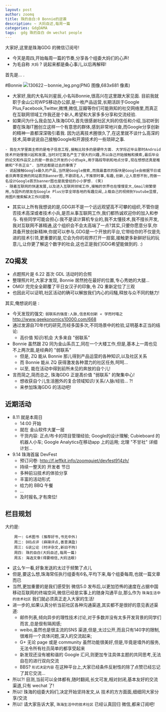 ```yaml
---
layout: post
author: zoomq
title: 珠的自白:0 Bonnie的逆袭
description: ~ 大妈自述,每周一篇
categories: GdgDAMA
tags:  gdg 珠的自白 dm wechat people
---
```


大家好,这里是珠海GDG 的微信订阅号!

- 今天是周四,开始每周一篇的节奏,分享各个组委大妈们的心声!
- 为毛自称 `大妈` ? 说起来都是桑心事儿,以后再解释!

首先是... .

#Bonnie
![130622－bonnie_leg.png(PNG 图像,683x681 像素)](http://zoomq.qiniudn.com/ZHGDG/130622-gdl/130622%EF%BC%8Dbonnie_leg.png)

- 大家好,我的大名叫刘星辰,小名叫Bonnie,很高兴在这里跟大家见面. 目前我就职于金山公司WPS移动办公部,是一枚产品运营,长期活跃于Google Plus,Facebook,Twitter,微博,微信,豆瓣等你们可能熟知的社交网络里,而真正在互联网领域工作我还是个新人,希望和大家多多分享和交流经验. 
- 如果问为什么我会加入珠海GDG,首先很感谢社区大妈的信任和介绍,当初听到要在珠海IT圈创立这样一个有意思的群体,感到非常地兴奋,而Google分享创新的精神一直都深深吸引着我. 因为远离技术圈很久了,在这里就不谈什么高深的技术,简单说说自己接触Google和开源技术的一些琐碎之事. 
<!--more-->

    - 我在大学里面主修的是电子信息工程,接触比较多的是硬件方面. 大学将近毕业那时Android技术开始慢慢兴起和发展,当时对它莫名产生了很大的兴趣,所以自己开始接触和摸索,最后毕业的论文和作品交上的是一款自己开发的小小的apk,用于路段导航和地点分享,现在想想还真是稚嫩和"不务正业". 当然这都是过去的事情了
    - 说起接触Google最久的产品,当然是Google搜索,而我最喜欢的版块是Google会根据节日或者庆典等变换的网站首页Banner图,不歌颂名人,不推崇时事,有趣,创新,让人意想不到,而做一名设计Google首页banner图也是我曾经的小小梦想. (笑)
    - 随着互联网的快速发展,以及进入互联网领域工作,接触的世界也在慢慢变大,Gmail频繁使用,与国外的朋友在Google Plus分享全球各地的有趣见闻,上载自己的视频到Youtube显摆,用图片搜索解决工作问题等. 
- 其实以上所有我想说的是,GDG并不是一个远远观望高不可攀的组织,不管你是否技术高深或者技术小兵,是否从事互联网工作,我们都热诚欢迎你的加入和参与. 有些同学可能会担心:我不是读计算机专业的,我不太懂技术,我不擅长开发,我对互联网不甚精通,这个组织会不会太高端了一点?其实,只要你愿意分享,你具备开放创新精神,你就可以参与,GDG是一个开放的平台,它带给你的不仅是先进的技术引领,更重要的是,它会为你的视界打开一扇窗,接触更多新鲜好玩的玩意儿,让你更了解这个数字的社会,这也正是我们GDG希望能做到的. :)


## ZQ揭发

- 点题照片是 6.22 首次 GDL 活动时的合照
- 整理照片时,大家才发现, Bonnie 居然抢在最好的位置,专心秀她的大腿... 
- OMG! 完完全全颠覆了平日女汉子的印象,令 ZQ 重新定位了三观
- 也因此可以证明,社区活动的确可以解放我们内心的闷騒,释放与众不同的魅力!

其实,俺想说的是 :

- 今天发现的强文: `弱联系的强度:人脉,信息和创新 « 学而时嘻之`
	http://www.geekonomics10000.com/668
- 通过发源自70年代的研究,历经多国多次,不同场景中的检验,证明基本正当的结论:
    - 高价值 知识/机会 大多来自 "弱联系" 
- Bonnie 虽然跟 ZQ 同为金山系员工,同在一个大楼工作,但是,基本上一周也见不上两次面,是经典的 "弱联系" 
    - 但是, ZQ 能从 Bonnie 那儿得到产品运营的各种知识,以及社区关系
    - 而 Bonnie 能从 ZQ 获得激发各种潜力的社区任务,呵呵... 
    - 以至, 能在活动中得到前所未见的奔放的自个儿!
- 言而简之,简而总之, 珠海GDG 正是髙价值 "弱联系" 的聚集中心!
    - 想收获自个儿生活圈外的复合领域知识/关系/人脉/经验... ?!
    - 来参加珠海GDG 的活动吧!

## 近期活动

- 8.11 就是本周日
    - 14:00 开始
    - 就在 金山软件大厦一层
    - 干货内容: 正点/布卡的项目管理经验; Google的设计理解; Cubieboard 的机器人小车; Google Analytics在移动app 上的运用; 北理 "不甘社" 详细计划...
- 9.14 珠海首届 DevFest
    - 预订问卷: http://f.jeffkit.info/zoomquiet/devfest914zh/     
    - 持续一整天的 开发者 节日
    - 多种前沿技术的体验分享
    - 丰富的活动形式
    - 给力的 BBQ 午餐
    - ... 
    - 及时报名,才有席位!


## 栏目规划
大约是: 

        周一: G术图书 (推荐好书,书无中外)
        周二: D码点评 (麻辣评点,善意满盈)
        周三: G说公论 (时评杂文,新旧不拘)
        周四: 珠的自白(大妈自述,每周一篇)
        周五: 海选文章(得要相信,大妈法眼)

- 这么乍一看,好象发送的太过于频繁了点儿
- 但是,要这么想,珠海常任执行组委有6名,平均下来,每个组委每周,也就一篇文章而已
- 当然,更加重要的是我们感受到 微信5.0 发布后,以更加恐怖的速度在占据中国移动互联网的终端空间,微信已经是实事上的随身沟通平台,那么作为 `珠海生活中的技术社区` 我们就必须真正走入大家的生活!
- 进一步的,如果认真分析当前社区各种沟通渠道,其实都不是很好的意见表述渠道:
    - 邮件列表,倾向异步的理性技术讨论,对于多数并没有太多开发背景的同学们而言,总是佷有隔阂感;
    - weibo,虽然也是很主流的SNS 渠道,但是,太过公开,而且只有140字的限制,很难将一个具体问题,深入的交流起来;
    - G+ 无论 page 或是 community 虽然功能很美好,但是,毕竟是墙外的服务,无法令所有社员简单的都享受起来
    - 新发现还没有被和谐的 Google 汇问,则更加专注具体主题的共同思考,无法自在的进行双向交流
    - BBS? `形式决定内容` 在这种平台上,大家已经条件反射性的除了点赞已经忘记了其它交流... 
- 所以?! 目测,当前可以全体都有,随时翻阅,长文可发,相对封闭,基本友好的交流渠道,只有 wechat 了!
- 所以! 珠海的组委大妈们,决定开始坚持发文,从 技术的方方面面,细细同大家分享/交流
- 所以! 请大家告诉大家,  `珠海生活中的技术社区` 已经认真回归 微信,都来订阅吧!

